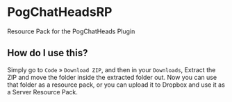 # PogChatHeadsRP
Resource Pack for the PogChatHeads Plugin

## How do I use this?
Simply go to `Code` » `Download ZIP`, and then in your `Downloads`, Extract the ZIP and move the folder inside the extracted folder out.
Now you can use that folder as a resource pack, or you can upload it to Dropbox and use it as a Server Resource Pack.
